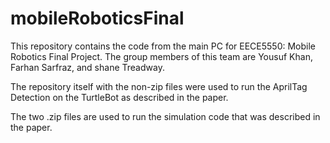 # mobileRoboticsFinal
This repository contains the code from the main PC for EECE5550: Mobile Robotics Final Project. The group members of this team are Yousuf Khan, Farhan Sarfraz, and shane Treadway.

The repository itself with the non-zip files were used to run the AprilTag Detection on the TurtleBot as described in the paper.

The two .zip files are used to run the simulation code that was described in the paper.
